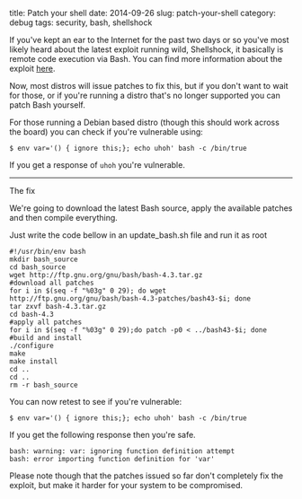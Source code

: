 title: Patch your shell
date: 2014-09-26
slug: patch-your-shell
category: debug
tags: security, bash, shellshock

If you've kept an ear to the Internet for the past two days or so you've most likely heard about the latest exploit running wild, Shellshock, it basically is remote code execution via Bash. You can find more information about the exploit [here](http://www.troyhunt.com/2014/09/everything-you-need-to-know-about.html).

Now, most distros will issue patches to fix this, but if you don't want to wait for those, or if you're running a distro that's no longer supported you can patch Bash yourself.

For those running a Debian based distro (though this should work across the board) you can check if you're vulnerable using:

```lang-bash
$ env var='() { ignore this;}; echo uhoh' bash -c /bin/true
```

If you get a response of `uhoh` you're vulnerable.

---
The fix

We're going to download the latest Bash source, apply the available patches and then compile everything.

Just write the code bellow in an update_bash.sh file and run it as root

```lang-bash
#!/usr/bin/env bash
mkdir bash_source
cd bash_source
wget http://ftp.gnu.org/gnu/bash/bash-4.3.tar.gz
#download all patches
for i in $(seq -f "%03g" 0 29); do wget http://ftp.gnu.org/gnu/bash/bash-4.3-patches/bash43-$i; done
tar zxvf bash-4.3.tar.gz
cd bash-4.3
#apply all patches
for i in $(seq -f "%03g" 0 29);do patch -p0 < ../bash43-$i; done
#build and install
./configure
make
make install
cd ..
cd ..
rm -r bash_source
```

You can now retest to see if you're vulnerable:

```lang-bash
$ env var='() { ignore this;}; echo uhoh' bash -c /bin/true
```

If you get the following response then you're safe.

```lang-bash
bash: warning: var: ignoring function definition attempt
bash: error importing function definition for 'var'
```

Please note though that the patches issued so far don't completely fix the exploit, but make it harder for your system to be compromised.
